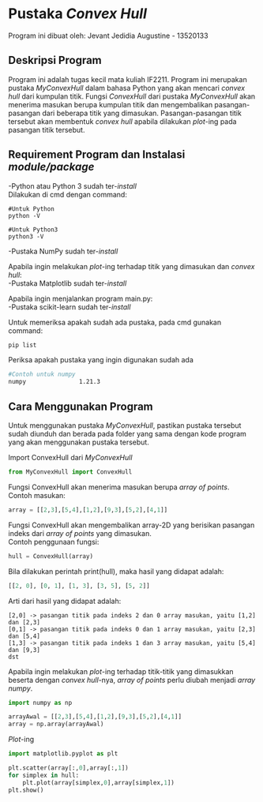 # Pustaka *Convex Hull*

Program ini dibuat oleh:
Jevant Jedidia Augustine - 13520133

## Deskripsi Program

Program ini adalah tugas kecil mata kuliah IF2211. Program ini merupakan pustaka *MyConvexHull* dalam bahasa Python yang akan mencari *convex hull* dari kumpulan titik. Fungsi *ConvexHull* dari pustaka *MyConvexHull* akan menerima masukan berupa kumpulan titik dan mengembalikan pasangan-pasangan dari beberapa titik yang dimasukan. Pasangan-pasangan titik tersebut akan membentuk *convex hull* apabila dilakukan *plot*-ing pada pasangan titik tersebut.

## Requirement Program dan Instalasi *module/package*

-Python atau Python 3 sudah ter-*install* <br />
Dilakukan di cmd dengan command:
```
#Untuk Python
python -V

#Untuk Python3
python3 -V
```
-Pustaka NumPy sudah ter-*install* <br />

Apabila ingin melakukan *plot*-ing terhadap titik yang dimasukan dan *convex hull*: <br />
-Pustaka Matplotlib sudah ter-*install* <br />

Apabila ingin menjalankan program main.py: <br />
-Pustaka scikit-learn sudah ter-*install* <br />

Untuk memeriksa apakah sudah ada pustaka, pada cmd gunakan command:
```bash
pip list
```
Periksa apakah pustaka yang ingin digunakan sudah ada
```bash
#Contoh untuk numpy
numpy               1.21.3
```

## Cara Menggunakan Program

Untuk menggunakan pustaka *MyConvexHull*, pastikan pustaka tersebut sudah diunduh dan berada pada folder yang sama dengan kode program yang akan menggunakan pustaka tersebut.

Import ConvexHull dari *MyConvexHull*
``` python
from MyConvexHull import ConvexHull
```

Fungsi ConvexHull akan menerima masukan berupa *array of points*.<br />
Contoh masukan:<br />
```python
array = [[2,3],[5,4],[1,2],[9,3],[5,2],[4,1]]
```

Fungsi ConvexHull akan mengembalikan array-2D yang berisikan pasangan indeks dari *array of points* yang dimasukan.<br />
Contoh penggunaan fungsi: <br />
```python
hull = ConvexHull(array)
```

Bila dilakukan perintah print(hull), maka hasil yang didapat adalah:<br />
```python
[[2, 0], [0, 1], [1, 3], [3, 5], [5, 2]]
```

Arti dari hasil yang didapat adalah:
```
[2,0] -> pasangan titik pada indeks 2 dan 0 array masukan, yaitu [1,2] dan [2,3]
[0,1] -> pasangan titik pada indeks 0 dan 1 array masukan, yaitu [2,3] dan [5,4]
[1,3] -> pasangan titik pada indeks 1 dan 3 array masukan, yaitu [5,4] dan [9,3]
dst
```

Apabila ingin melakukan *plot*-ing terhadap titik-titik yang dimasukkan beserta dengan *convex hull*-nya, *array of points* perlu diubah menjadi *array numpy*.
```python
import numpy as np

arrayAwal = [[2,3],[5,4],[1,2],[9,3],[5,2],[4,1]]
array = np.array(arrayAwal)
```
*Plot*-ing
```python
import matplotlib.pyplot as plt

plt.scatter(array[:,0],array[:,1])
for simplex in hull:
    plt.plot(array[simplex,0],array[simplex,1])
plt.show()
```
